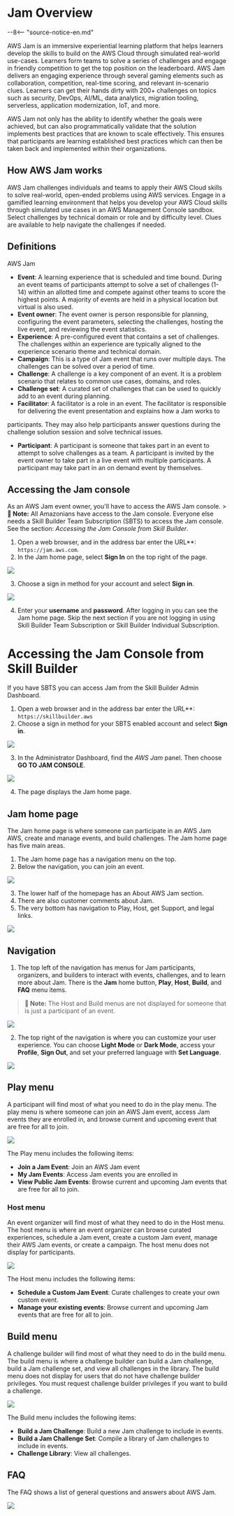# Jam Overview

--8<-- "source-notice-en.md"

AWS Jam is an immersive experiential learning platform that helps learners develop the skills to build on the AWS Cloud through simulated real-world use-cases. Learners form teams to solve a series of challenges and engage in friendly competition to get the top position on the leaderboard. AWS Jam delivers an engaging experience through several gaming elements such as collaboration, competition, real-time scoring, and relevant in-scenario clues. Learners can get their hands dirty with 200+ challenges on topics such as security, DevOps, AI/ML, data analytics, migration tooling, serverless, application modernization, IoT, and more.

AWS Jam not only has the ability to identify whether the goals were achieved, but can also programmatically validate that the solution implements best practices that are known to scale effectively. This ensures that participants are learning established best practices which can then be taken back and implemented within their organizations.

## How AWS Jam works

AWS Jam challenges individuals and teams to apply their AWS Cloud skills to solve real-world, open-ended problems using AWS services. Engage in a gamified learning environment that helps you develop your AWS Cloud skills through simulated use cases in an AWS Management Console sandbox. Select challenges by technical domain or role and by difficulty level. Clues are available to help navigate the challenges if needed.

## Definitions

AWS Jam

- **Event**: A learning experience that is scheduled and time bound. During an event teams of participants attempt to solve a set of challenges (1-14) within an allotted time and compete against other teams to score the highest points. A majority of events are held in a physical location but virtual is also used.
- **Event owner**: The event owner is person responsible for planning, configuring the event parameters, selecting the challenges, hosting the live event, and reviewing the event statistics.
- **Experience**: A pre-configured event that contains a set of challenges. The challenges within an experience are typically aligned to the experience scenario theme and technical domain.
- **Campaign**: This is a type of Jam event that runs over multiple days. The challenges can be solved over a period of time.
- **Challenge**: A challenge is a key component of an event. It is a problem scenario that relates to common use cases, domains, and roles.
- **Challenge set**: A curated set of challenges that can be used to quickly add to an event during planning.
- **Facilitator**: A facilitator is a role in an event. The facilitator is responsible for delivering the event presentation and explains how a Jam works to

participants. They may also help participants answer questions during the challenge solution session and solve technical issues.

- **Participant**: A participant is someone that takes part in an event to attempt to solve challenges as a team. A participant is invited by the event owner to take part in a live event with multiple participants. A participant may take part in an on demand event by themselves.

## Accessing the Jam console

As an AWS Jam event owner, you'll have to access the AWS Jam console. > **📝 Note:** All Amazonians have access to the Jam console. Everyone else needs a Skill Builder Team Subscription (SBTS) to access the Jam console. See the section: *Accessing the Jam Console from Skill Builder*.

1. Open a web browser, and in the address bar enter the URL**: `https://jam.aws.com`.
2. In the Jam home page, select **Sign In** on the top right of the page.

![](images/_page_3_Picture_7.jpeg)

3. Choose a sign in method for your account and select **Sign in**.

![](images/_page_4_Figure_1.jpeg)

4. Enter your **username** and **password**. After logging in you can see the Jam home page. Skip the next section if you are not logging in using Skill Builder Team Subscription or Skill Builder Individual Subscription.

# Accessing the Jam Console from Skill Builder

If you have SBTS you can access Jam from the Skill Builder Admin Dashboard.

1. Open a web browser and in the address bar enter the URL**: `https://skillbuilder.aws`
2. Choose a sign in method for your SBTS enabled account and select **Sign in**.

![](images/_page_5_Figure_1.jpeg)

3. In the Administrator Dashboard, find the *AWS Jam* panel. Then choose **GO TO JAM CONSOLE**.

![](images/_page_5_Figure_3.jpeg)

4. The page displays the Jam home page.

## Jam home page

The Jam home page is where someone can participate in an AWS Jam AWS, create and manage events, and build challenges. The Jam home page has five main areas.

1. The Jam home page has a navigation menu on the top.
2. Below the navigation, you can join an event.

![](images/_page_6_Picture_5.jpeg)

3. The lower half of the homepage has an About AWS Jam section.
4. There are also customer comments about Jam.
5. The very bottom has navigation to Play, Host, get Support, and legal links.

![](images/_page_6_Figure_9.jpeg)

## Navigation

1. The top left of the navigation has menus for Jam participants, organizers, and builders to interact with events, challenges, and to learn more about Jam. There is the **Jam** home button, **Play**, **Host**, **Build**, and **FAQ** menu items.

> **📝 Note:** The Host and Build menus are not displayed for someone that is just a participant of an event.

![](images/_page_7_Picture_4.jpeg)

2. The top right of the navigation is where you can customize your user experience. You can choose **Light Mode** or **Dark Mode**, access your **Profile**, **Sign Out**, and set your preferred language with **Set Language**.

![](images/_page_7_Picture_6.jpeg)

## Play menu

A participant will find most of what you need to do in the play menu. The play menu is where someone can join an AWS Jam event, access Jam events they are enrolled in, and browse current and upcoming event that are free for all to join.

![](images/_page_8_Picture_1.jpeg)

The Play menu includes the following items:

- ****Join a Jam Event****: Join an AWS Jam event
- ****My Jam Events****: Access Jam events you are enrolled in
- ****View Public Jam Events****: Browse current and upcoming Jam events that are free for all to join.

### Host menu

An event organizer will find most of what they need to do in the Host menu. The host menu is where an event organizer can browse curated experiences, schedule a Jam event, create a custom Jam event, manage their AWS Jam events, or create a campaign. The host menu does not display for participants.

![](images/_page_8_Picture_8.jpeg)

The Host menu includes the following items:

- ****Schedule a Custom Jam Event****: Curate challenges to create your own custom event.
- ****Manage your existing events****: Browse current and upcoming Jam events that are free for all to join.

## Build menu

A challenge builder will find most of what they need to do in the build menu. The build menu is where a challenge builder can build a Jam challenge, build a Jam challenge set, and view all challenges in the library. The build menu does not display for users that do not have challenge builder privileges. You must request challenge builder privileges if you want to build a challenge.

![](images/_page_9_Picture_3.jpeg)

The Build menu includes the following items:

- ****Build a Jam Challenge****: Build a new Jam challenge to include in events.
- ****Build a Jam Challenge Set****: Compile a library of Jam challenges to include in events.
- ****Challenge Library****: View all challenges.

## FAQ

The FAQ shows a list of general questions and answers about AWS Jam.

![](images/_page_10_Picture_3.jpeg)
